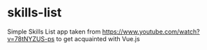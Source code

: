 # skills-list
Simple Skills List app taken from https://www.youtube.com/watch?v=78tNYZUS-ps to get acquainted with Vue.js

